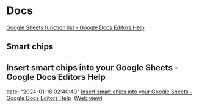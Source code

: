 
# Docs
[Google Sheets function list - Google Docs Editors Help](https://support.google.com/docs/table/25273?hl=en&ref_topic=1361471)

## Smart chips
## Insert smart chips into your Google Sheets - Google Docs Editors Help
date: "2024-01-18 02:40:49"
[Insert smart chips into your Google Sheets - Google Docs Editors Help](onenote:https://d.docs.live.net/a3e7ec4e2a2bbe83/Poznámkový%20blok%20uživatele%20Šimon/2024/Leden.one#Insert%20smart%20chips%20into%20your%20Google%20Sheets%20-%20Google%20Docs&section-id={4B7B8CE2-57BE-43FE-BF1B-F508C4B89F85}&page-id={A22DDC17-739E-44C0-9012-FFDC2C66982C}&end)  ([Web view](https://onedrive.live.com/view.aspx?resid=A3E7EC4E2A2BBE83%2151523&id=documents&wd=target%282024%2FLeden.one%7C4B7B8CE2-57BE-43FE-BF1B-F508C4B89F85%2FInsert%20smart%20chips%20into%20your%20Google%20Sheets%20-%20Google%20Docs%7CA22DDC17-739E-44C0-9012-FFDC2C66982C%2F%29))
